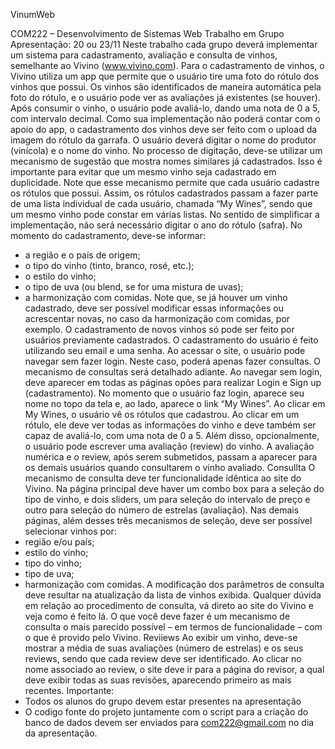 VinumWeb

COM222 – Desenvolvimento de Sistemas Web
Trabalho em Grupo
Apresentação: 20 ou 23/11
Neste trabalho cada grupo deverá implementar um sistema para cadastramento, avaliação e consulta de vinhos, semelhante ao Vivino (www.vivino.com).
Para o cadastramento de vinhos, o Vivino utiliza um app que permite que o usuário tire uma foto do rótulo dos vinhos que possui. Os vinhos são identificados de maneira automática pela foto do rótulo, e o usuário pode ver as avaliações já existentes (se houver). Após consumir o vinho, o usuário pode avaliá-lo, dando uma nota de 0 a 5, com intervalo decimal.
Como sua implementação não poderá contar com o apoio do app, o cadastramento dos vinhos deve ser feito com o upload da imagem do rótulo da garrafa. O usuário deverá digitar o nome do produtor (vinícola) e o nome do vinho. No processo de digitação, deve-se utilizar um mecanismo de sugestão que mostra nomes similares já cadastrados. Isso é importante para evitar que um mesmo vinho seja cadastrado em duplicidade. Note que esse mecanismo permite que cada usuário cadastre os rótulos que possui. Assim, os rótulos cadastrados passam a fazer parte de uma lista individual de cada usuário, chamada “My Wines”, sendo que um mesmo vinho pode constar em várias listas.
No sentido de simplificar a implementação, não será necessário digitar o ano do rótulo (safra). No momento do cadastramento, deve-se informar:
- a região e o país de origem;
- o tipo do vinho (tinto, branco, rosé, etc.);
- o estilo do vinho;
- o tipo de uva (ou blend, se for uma mistura de uvas);
- a harmonização com comidas.
Note que, se já houver um vinho cadastrado, deve ser possível modificar essas informações ou acrescentar novas, no caso da harmonização com comidas, por exemplo.
O cadastramento de novos vinhos só pode ser feito por usuários previamente cadastrados. O cadastramento do usuário é feito utilizando seu email e uma senha.
Ao acessar o site, o usuário pode navegar sem fazer login. Neste caso, poderá apenas fazer consultas. O mecanismo de consultas será detalhado adiante. Ao navegar sem login, deve aparecer em todas as páginas opões para realizar Login e Sign up (cadastramento). No momento que o usuário faz login, aparece seu nome no topo da tela e, ao lado, aparece o link “My Wines”. Ao clicar em My Wines, o usuário vê os rótulos que cadastrou. Ao clicar em um rótulo, ele deve ver todas as informações do vinho e deve também ser capaz de avaliá-lo, com uma nota de 0 a 5. Além disso, opcionalmente, o usuário pode escrever uma avaliação (review) do vinho. A avaliação numérica e o review, após serem submetidos, passam a aparecer para os demais usuários quando consultarem o vinho avaliado. Consullta
O mecanismo de consulta deve ter funcionalidade idêntica ao site do Vivino. Na página principal deve haver um combo box para a seleção do tipo de vinho, e dois sliders, um para seleção do intervalo de preço e outro para seleção do número de estrelas (avaliação).
Nas demais páginas, além desses três mecanismos de seleção, deve ser possível selecionar vinhos por:
- região e/ou país;
- estilo do vinho;
- tipo do vinho;
- tipo de uva;
- harmonização com comidas.
A modificação dos parâmetros de consulta deve resultar na atualização da lista de vinhos exibida. Qualquer dúvida em relação ao procedimento de consulta, vá direto ao site do Vivino e veja como é feito lá. O que você deve fazer é um mecanismo de consulta o mais parecido possível – em termos de funcionalidade – com o que é provido pelo Vivino. Reviiews
Ao exibir um vinho, deve-se mostrar a média de suas avaliações (número de estrelas) e os seus reviews, sendo que cada review deve ser identificado. Ao clicar no nome associado ao review, o site deve ir para a página do revisor, a qual deve exibir todas as suas revisões, aparecendo primeiro as mais recentes.
Importante:
- Todos os alunos do grupo devem estar presentes na apresentação
- O codigo fonte do projeto juntamente com o script para a criação do banco de dados devem ser enviados para com222@gmail.com no dia da apresentação.
